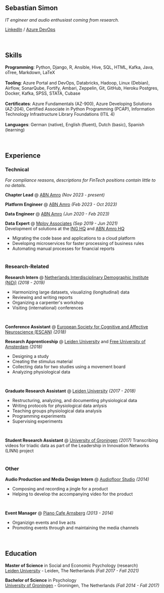 ## **Sebastian Simon**

_IT engineer and audio enthusiast coming from research._ <br>

[LinkedIn](https://www.linkedin.com/in/sebastians-url/) / [Azure DevOps](https://dev.azure.com/sebastian-simon/) 
<br><br><br>

## **Skills**

**Programming**: Python, Django, R, Ansible, Hive, SQL, HTML, Kafka, Java, oTree, Markdown, LaTeX <br><br>
**Tooling**: Azure Portal and DevOps, Databricks, Hadoop, Linux (Debian), Airflow, SonarQube, Fortify, Ambari, Zeppelin, Git, GitHub, Heroku Postgres, Docker, Kafka, SPSS, STATA, Cubase <br><br>
**Certificates**: Azure Fundamentals (AZ-900), Azure Developing Solutions (AZ-204), Certified Associate in Python Programming (PCAP), Information Technology Infrastructure Library Foundations (ITIL 4) <br><br>
**Languages**: German (native), English (fluent), Dutch (basic), Spanish (learning) 
<br><br><br>

## **Experience**

### **Technical**

_For compliance reasons, descriptions for FinTech positions contain little to no details._

**Chapter Lead** @ [ABN Amro](https://www.abnamro.nl/en/personal/index.html) _(Nov 2023 - present)_
<br>

**Platform Engineer** @ [ABN Amro](https://www.abnamro.nl/en/personal/index.html) _(Feb 2023 - Oct 2023)_
<br>

**Data Engineer** @ [ABN Amro](https://www.abnamro.nl/en/personal/index.html) _(Jun 2020 - Feb 2023)_
<br>

**Data Expert** @ [Mploy Associates](https://www.mployassociates.com) _(Sep 2019 - Jun 2021)_ <br>
Development of solutions at the [ING HQ](https://www.ing.nl/particulier/english/index.html) and [ABN Amro HQ](https://www.abnamro.nl/en/personal/index.html)<br>
- Migrating the code base and applications to a cloud platform
- Developing microservices for faster processing of business rules
- Automating manual processes for financial reports
<br><br>
    
### **Research-Related**

**Research Intern** @ [Netherlands Interdisciplinary Demographic Institute (NiDi)](https://www.knaw.nl/en/institutes/nidi) _(2018 - 2019)_ <br>
- Harmonizing large datasets, visualizing (longitudinal) data
- Reviewing and writing reports
- Organizing a carpenter's workshop
- Visiting (international) conferences
<br>

**Conference Assistant** @ [European Society for Cognitive and Affective Neuroscience (ESCAN)](https://escaneurosci.eu) _(2018)_
<br>

**Research Apprenticeship** @ [Leiden University](https://www.universiteitleiden.nl/en/) and [Free University of Amsterdam](https://vu.nl/en) _(2018)_ <br>
- Designing a study
- Creating the stimulus material
- Collecting data for two studies using a movement board
- Analyzing physiological data
<br>

**Graduate Research Assistant** @ [Leiden University](https://www.universiteitleiden.nl/en/) _(2017 - 2018)_ <br>
- Restructuring, analyzing, and documenting physiological data
- Writing protocols for physiological data anlysis
- Teaching groups physiological data analysis
- Programming experiments
- Supervising experiments
<br>

**Student Research Assistant** @ [University of Groningen](https://www.rug.nl) _(2017)_ 
Transcribing videos for triadic data as part of the Leadership in Innovation Networks (LINN) project
<br><br>

### **Other**

**Audio Production and Media Design Intern** @ [Audiofloor Studio](https://audiofloor.de) _(2014)_ <br>
- Composing and recording a jingle for a product
- Helping to develop the accompanying video for the product
<br>

**Event Manager** @ [Piano Cafe Arnsberg](http://www.wogibts.com/kunden/deutschland/nordrhein-westfalen/hochsauerlandkreis/arnsberg/piano_cafe_cocktails_portugiesische_spezialitaeten/index.php?id=3748) _(2013 - 2014)_<br>
- Organizign events and live acts
- Promoting events through and maintaining the media channels 
<br><br><br>

## **Education**

**Master of Science** in Social and Economic Psychology (research) <br>
[Leiden University](https://www.universiteitleiden.nl/en/) - Leiden, The Netherlands _(Fall 2017 - Fall 2021)_ <br>

**Bachelor of Science** in Psychology<br>
[University of Groningen](https://www.rug.nl) - Groningen, The Netherlands _(Fall 2014 - Fall 2017)_ <br><br>
